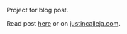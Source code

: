 Project for blog post.

Read post [here](./index.mdx) or on [justincalleja.com](http://justin.calleja.com/blog/posts/2021/godot-card-flipping).
